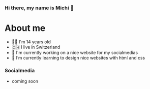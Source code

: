 <!-- Title -->
### Hi there, my name is Michi 👋

# About me
- 👨‍💻 I'm 14 years old
- 🇨🇭 I live in Switzerland
- 📱 I'm currently working on a nice website for my socialmedias
- 🌱 I’m currently learning to design nice websites with html and css

### Socialmedia
- coming soon

<!-- End -->
